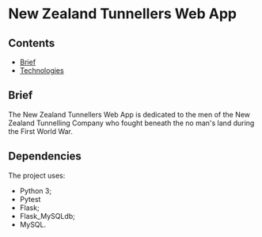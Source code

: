 # New Zealand Tunnellers Web App

## Contents

* [Brief](#brief)
* [Technologies](#technologies)

## Brief

The New Zealand Tunnellers Web App is dedicated to the men of the New Zealand Tunnelling Company who fought beneath the no man's land during the First World War.

## Dependencies

The project uses:

* Python 3;
* Pytest
* Flask;
* Flask_MySQLdb;
* MySQL.
